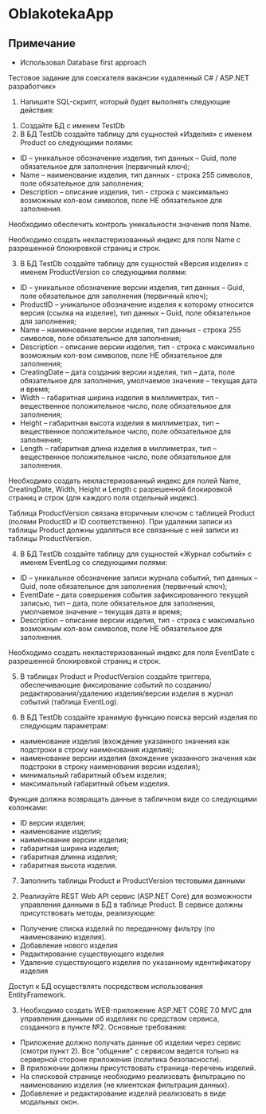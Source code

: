 # OblakotekaApp

## Примечание

- Использовал Database first approach

Тестовое задание для соискателя вакансии 
«удаленный C# / ASP.NET разработчик»

1.	Напишите SQL-скрипт, который будет выполнять следующие действия:
1)	Создайте БД с именем TestDb
2)	В БД TestDb создайте таблицу для сущностей «Изделия» с именем Product со следующими полями:
-	ID – уникальное обозначение изделия, тип данных – Guid, поле обязательное для заполнения (первичный ключ);
-	Name – наименование изделия, тип данных - строка 255 символов, поле обязательное для заполнения;
-	Description – описание изделия, тип - строка с максимально возможным кол-вом символов, поле НЕ обязательное для заполнения.

Необходимо обеспечить контроль уникальности значения поля Name.

Необходимо создать некластеризованный индекс для поля Name с разрешенной блокировкой страниц и строк.

3)	В БД TestDb создайте таблицу для сущностей «Версия изделия» с именем ProductVersion со следующими полями:
-	ID – уникальное обозначение версии изделия, тип данных – Guid, поле обязательное для заполнения (первичный ключ);
-	ProductID – уникальное обозначение изделия к которому относится версия (ссылка на изделие), тип данных – Guid, поле обязательное для заполнения;
-	Name – наименование версии изделия, тип данных - строка 255 символов, поле обязательное для заполнения;
-	Description – описание версии изделия, тип - строка с максимально возможным кол-вом символов, поле НЕ обязательное для заполнения; 
-	CreatingDate – дата создания версии изделия, тип – дата, поле обязательное для заполнения, умолчаемое значение – текущая дата и время;
-	Width – габаритная ширина изделия в миллиметрах, тип – вещественное положительное число, поле обязательное для заполнения;
-	Height – габаритная высота изделия в миллиметрах, тип – вещественное положительное число, поле обязательное для заполнения;
-	Length – габаритная длина изделия в миллиметрах, тип – вещественное положительное число, поле обязательное для заполнения.

Необходимо создать некластеризованный индекс для полей Name, CreatingDate, Width, Height и Length с разрешенной блокировкой страниц и строк (для каждого поля отдельный индекс).

Таблица ProductVersion связана вторичным ключом с таблицей Product (полями ProductID и ID соответственно). При удалении записи из таблицы Product должны удаляться все связанные с ней записи из таблицы ProductVersion.

4)	В БД TestDb создайте таблицу для сущностей «Журнал событий» с именем EventLog со следующими полями:
-	ID – уникальное обозначение записи журнала событий, тип данных – Guid, поле обязательное для заполнения (первичный ключ);
-	EventDate – дата совершения события зафиксированного текущей записью, тип – дата, поле обязательное для заполнения, умолчаемое значение – текущая дата и время;
-	Description – описание версии изделия, тип - строка с максимально возможным кол-вом символов, поле НЕ обязательное для заполнения.

Необходимо создать некластеризованный индекс для поля EventDate с разрешенной блокировкой страниц и строк.

5)	В таблицах Product и ProductVersion создайте триггера, обеспечивающие фиксирование событий по созданию/редактирования/удалению изделия/версии изделия в журнал событий (таблица EventLog).

6)	В БД TestDb создайте хранимую функцию поиска версий изделия по следующим параметрам:
-	наименование изделия (вхождение указанного значения как подстроки в строку наименования изделия);
-	наименование версии изделия (вхождение указанного значения как подстроки в строку наименования версии изделия);
-	минимальный габаритный объем изделия;
-	максимальный габаритный объем изделия. 

Функция должна возвращать данные в табличном виде со следующими колонками:
-	ID версии изделия;
-	наименование изделия;
-	наименование версии изделия;
-	габаритная ширина изделия;
-	габаритная длинна изделия;
-	габаритная высота изделия.

7)	Заполнить таблицы Product и ProductVersion тестовыми данными

2.	Реализуйте REST Web API сервис (ASP.NET Core) для возможности управления данными в БД в таблице Product. В сервисе должны присутствовать методы, реализующие:
-	Получение списка изделий по переданному фильтру (по наименованию изделия). 
-	Добавление нового изделия
-	Редактирование существующего изделия
-	Удаление существующего изделия по указанному идентификатору изделия

Доступ к БД осуществлять посредством использования EntityFramework.

3.	Необходимо создать WEB-приложение ASP.NET CORE 7.0 MVC для управления данными об изделиях по средством сервиса, созданного в пункте №2.
Основные требования:
-	Приложение должно получать данные об изделии через сервис (смотри пункт 2). Все "общение" с сервисом ведется только на серверной стороне приложения (политика безопасности).
-	В приложении должны присутствовать страница-перечень изделий.
-	На списковой странице необходимо реализовать фильтрацию по наименованию изделия (не клиентская фильтрация данных).
-	Добавление и редактирование изделий реализовать в виде модальных окон.


